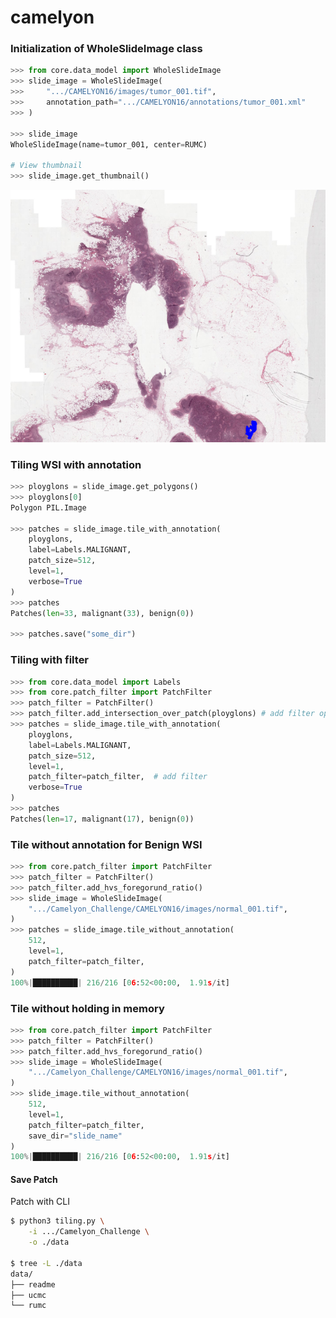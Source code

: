 # camelyon


### Initialization of WholeSlideImage class
```python
>>> from core.data_model import WholeSlideImage
>>> slide_image = WholeSlideImage(
>>>     ".../CAMELYON16/images/tumor_001.tif",
>>>     annotation_path=".../CAMELYON16/annotations/tumor_001.xml"
>>> )

>>> slide_image
WholeSlideImage(name=tumor_001, center=RUMC)

# View thumbnail
>>> slide_image.get_thumbnail()
```
![Thumbnail](data/readme/thumbnail.png)

### Tiling WSI with annotation
```python
>>> ployglons = slide_image.get_polygons()
>>> ployglons[0]
Polygon PIL.Image

>>> patches = slide_image.tile_with_annotation(
    ployglons, 
    label=Labels.MALIGNANT,
    patch_size=512, 
    level=1, 
    verbose=True
)
>>> patches
Patches(len=33, malignant(33), benign(0))

>>> patches.save("some_dir")
```

### Tiling with filter
```python
>>> from core.data_model import Labels
>>> from core.patch_filter import PatchFilter
>>> patch_filter = PatchFilter()
>>> patch_filter.add_intersection_over_patch(ployglons) # add filter option
>>> patches = slide_image.tile_with_annotation(
    ployglons, 
    label=Labels.MALIGNANT,
    patch_size=512, 
    level=1, 
    patch_filter=patch_filter,  # add filter
    verbose=True
)
>>> patches
Patches(len=17, malignant(17), benign(0))
```

### Tile without annotation for Benign WSI
```python
>>> from core.patch_filter import PatchFilter
>>> patch_filter = PatchFilter()
>>> patch_filter.add_hvs_foregorund_ratio()
>>> slide_image = WholeSlideImage(
    ".../Camelyon_Challenge/CAMELYON16/images/normal_001.tif",
)
>>> patches = slide_image.tile_without_annotation(
    512,
    level=1,
    patch_filter=patch_filter,
)
100%|██████████| 216/216 [06:52<00:00,  1.91s/it]
```

### Tile without holding in memory
```python
>>> from core.patch_filter import PatchFilter
>>> patch_filter = PatchFilter()
>>> patch_filter.add_hvs_foregorund_ratio()
>>> slide_image = WholeSlideImage(
    ".../Camelyon_Challenge/CAMELYON16/images/normal_001.tif",
)
>>> slide_image.tile_without_annotation(
    512,
    level=1,
    patch_filter=patch_filter,
    save_dir="slide_name"
)
100%|██████████| 216/216 [06:52<00:00,  1.91s/it]
```

#### Save Patch
Patch with CLI
```bash
$ python3 tiling.py \
    -i .../Camelyon_Challenge \
    -o ./data

$ tree -L ./data
data/
├── readme
├── ucmc
└── rumc
```
